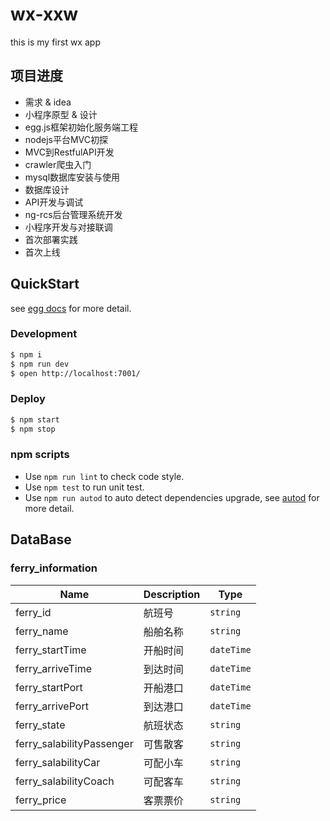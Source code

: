 # wx-xxw

this is my first wx app

## 项目进度

- 需求 & idea
- 小程序原型 & 设计
- egg.js框架初始化服务端工程
- nodejs平台MVC初探
- MVC到RestfulAPI开发
- crawler爬虫入门
- mysql数据库安装与使用
- 数据库设计
- API开发与调试
- ng-rcs后台管理系统开发
- 小程序开发与对接联调
- 首次部署实践
- 首次上线

## QuickStart

<!-- add docs here for user -->

see [egg docs][egg] for more detail.

### Development

```bash
$ npm i
$ npm run dev
$ open http://localhost:7001/
```

### Deploy

```bash
$ npm start
$ npm stop
```

### npm scripts

- Use `npm run lint` to check code style.
- Use `npm test` to run unit test.
- Use `npm run autod` to auto detect dependencies upgrade, see [autod](https://www.npmjs.com/package/autod) for more detail.

[egg]: https://eggjs.org

## DataBase

### ferry_information

| Name | Description | Type |
| ------ | ------ | ------ |
| ferry_id | 航班号 | `string` |
| ferry_name | 船舶名称 | `string` |
| ferry_startTime | 开船时间 | `dateTime` |
| ferry_arriveTime | 到达时间 | `dateTime` |
| ferry_startPort | 开船港口 | `dateTime` |
| ferry_arrivePort | 到达港口 | `dateTime` |
| ferry_state | 航班状态 | `string` |
| ferry_salabilityPassenger | 可售散客 | `string` |
| ferry_salabilityCar | 可配小车 | `string` |
| ferry_salabilityCoach | 可配客车 | `string` |
| ferry_price | 客票票价 | `string` |
